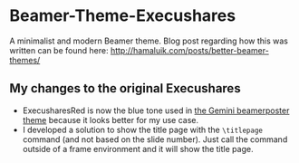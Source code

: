 # Beamer-Theme-Execushares

A minimalist and modern Beamer theme. Blog post regarding how this was written can be found here: http://hamaluik.com/posts/better-beamer-themes/

## My changes to the original Execushares

* ExecusharesRed is now the blue tone used in [the Gemini beamerposter theme](https://github.com/anishathalye/gemini) because it looks better for my use case.
* I developed a solution to show the title page with the `\titlepage` command (and not based on the slide number). Just call the command outside of a frame environment and it will show the title page.
